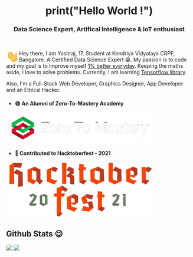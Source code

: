 <h1 align="center">print("Hello World !")</h1>
<h3 align="center">Data Science Expert, Artifical Intelligence & IoT enthusiast</h3>
<br />

<img align="left" width="35px" src="./assets/Hi.gif">Hey there, I am Yashraj, 17. Student at Kendriya Vidyalaya CRPF, Bangalore. A Certified Data Science Expert 😁. 
My passion is to code and my goal is to improve myself [1% better everyday](https://github.com/yashraj2003e/yashraj2003e/blob/main/assets/1%25-better.png). Keeping the maths aside, I love to solve problems. Currently, I am learning [Tensorflow library](https://www.tensorflow.org/).

Also, I'm a Full-Stack Web Developer, Graphics Designer, App Developer and an Ethical Hacker.

- <h4>😄 An Alumni of Zero-To-Mastery Academy</h4>
<a href="https://zerotomastery.io/"> <img align="center" width=400 src="./assets/ZTM.png"> </a>

- <h4>🥳 Contributed to Hacktoberfest - 2021</h4>
<a href="https://hacktoberfest.digitalocean.com/"> <img align="center" width=400 src="./assets/Hacktoberfest - 2021.png"> </a>

<h2> Github Stats 😉 </h2>
<a>
  <img src="https://github-readme-stats.vercel.app/api?username=yashraj2003e&show_icons=true&theme=vue-dark&border_color=008080">
</a>
<a href="https://github.com/yashraj2003e/github-readme-stats">
  <img src="https://github-readme-stats.vercel.app/api/wakatime?username=yashraj2003e&theme=vue-dark&border_color=008080">
</a>
